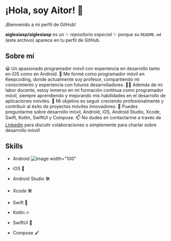 # ¡Hola, soy Aitor! 👋

¡Bienvenido a mi perfil de GitHub!

**aiglesiasp/aiglesiasp** es un ✨ _repositorio especial_ ✨ porque su `README.md` (este archivo) aparece en tu perfil de GitHub.

## Sobre mí

😀 Un apasionado programador móvil con experiencia en desarrollo tanto en iOS como en Android.
📙 Me formé como programador móvil en Keepcoding, donde actualmente soy profesor, compartiendo mi conocimiento y experiencia con futuros desarrolladores.
🧑‍🎓 Además de mi labor docente, estoy inmerso en mi formación continua como programador móvil, siempre aprendiendo y mejorando mis habilidades en el desarrollo de aplicaciones móviles.
🔭 Mi objetivo es seguir creciendo profesionalmente y contribuir al éxito de proyectos móviles innovadores.
💬 Puedes preguntarme sobre desarrollo móvil, Android, iOS, Android Studio, Xcode, Swift, Kotlin, SwiftUI y Compose.
📫 No dudes en contactarme a través de [LinkedIn](https://www.linkedin.com/in/aitoriglesiaspubill/) para discutir colaboraciones o simplemente para charlar sobre desarrollo móvil!


## Skills

- Android ![image](https://github.com/aiglesiasp/aiglesiasp/assets/107586474/144dea5c-1008-491c-9e29-3b374e4fea21) width="100"

- iOS 
- Android Studio 🛠️
- Xcode 🛠️
- Swift 🚀
- Kotlin 🔥
- SwiftUI 🎨
- Compose 🖌️

